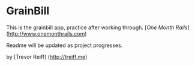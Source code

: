 # GrainBill

This is the grainbill app, practice after working through.
[*One Month Rails*] (http://www.onemonthrails.com)

Readme will be updated as project progresses.

by [Trevor Reiff] (http://treiff.me)
